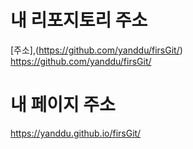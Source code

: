 # 내 리포지토리 주소
[주소],(https://github.com/yanddu/firsGit/)
https://github.com/yanddu/firsGit/

# 내 페이지 주소
https://yanddu.github.io/firsGit/
